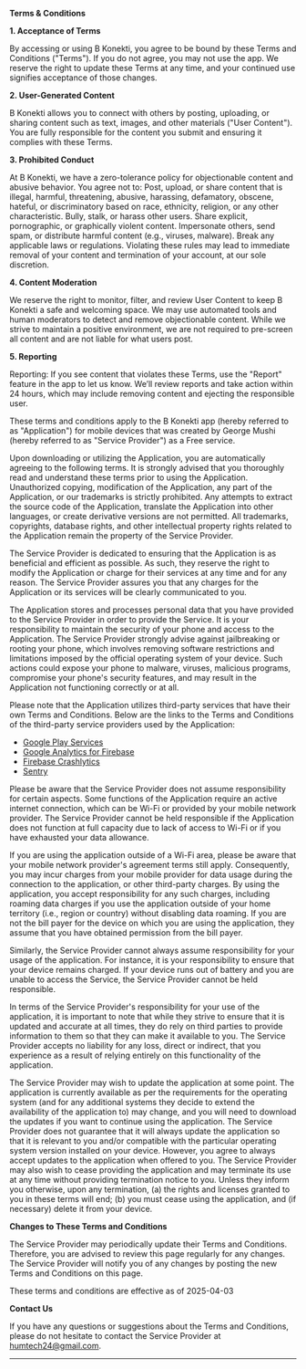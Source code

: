 **Terms & Conditions**  

**1. Acceptance of Terms**

By accessing or using B Konekti, you agree to be bound by these Terms and Conditions ("Terms"). If you do not agree, you may not use the app. We reserve the right to update these Terms at any time, and your continued use signifies acceptance of those changes.

**2. User-Generated Content**

B Konekti allows you to connect with others by posting, uploading, or sharing content such as text, images, and other materials ("User Content"). You are fully responsible for the content you submit and ensuring it complies with these Terms.

**3. Prohibited Conduct**

At B Konekti, we have a zero-tolerance policy for objectionable content and abusive behavior. You agree not to:
Post, upload, or share content that is illegal, harmful, threatening, abusive, harassing, defamatory, obscene, hateful, or discriminatory based on race, ethnicity, religion, or any other characteristic.
Bully, stalk, or harass other users.
Share explicit, pornographic, or graphically violent content.
Impersonate others, send spam, or distribute harmful content (e.g., viruses, malware).
Break any applicable laws or regulations.
Violating these rules may lead to immediate removal of your content and termination of your account, at our sole discretion.

**4. Content Moderation**

We reserve the right to monitor, filter, and review User Content to keep B Konekti a safe and welcoming space. We may use automated tools and human moderators to detect and remove objectionable content. While we strive to maintain a positive environment, we are not required to pre-screen all content and are not liable for what users post.

**5. Reporting**

Reporting: If you see content that violates these Terms, use the "Report" feature in the app to let us know. We’ll review reports and take action within 24 hours, which may include removing content and ejecting the responsible user.

These terms and conditions apply to the B Konekti app (hereby referred to as "Application") for mobile devices that was created by George Mushi (hereby referred to as "Service Provider") as a Free service.

Upon downloading or utilizing the Application, you are automatically agreeing to the following terms. It is strongly advised that you thoroughly read and understand these terms prior to using the Application. Unauthorized copying, modification of the Application, any part of the Application, or our trademarks is strictly prohibited. Any attempts to extract the source code of the Application, translate the Application into other languages, or create derivative versions are not permitted. All trademarks, copyrights, database rights, and other intellectual property rights related to the Application remain the property of the Service Provider.

The Service Provider is dedicated to ensuring that the Application is as beneficial and efficient as possible. As such, they reserve the right to modify the Application or charge for their services at any time and for any reason. The Service Provider assures you that any charges for the Application or its services will be clearly communicated to you.

The Application stores and processes personal data that you have provided to the Service Provider in order to provide the Service. It is your responsibility to maintain the security of your phone and access to the Application. The Service Provider strongly advise against jailbreaking or rooting your phone, which involves removing software restrictions and limitations imposed by the official operating system of your device. Such actions could expose your phone to malware, viruses, malicious programs, compromise your phone's security features, and may result in the Application not functioning correctly or at all.

Please note that the Application utilizes third-party services that have their own Terms and Conditions. Below are the links to the Terms and Conditions of the third-party service providers used by the Application:

*   [Google Play Services](https://policies.google.com/terms)
*   [Google Analytics for Firebase](https://www.google.com/analytics/terms/)
*   [Firebase Crashlytics](https://firebase.google.com/terms/crashlytics)
*   [Sentry](https://sentry.io/terms/)

Please be aware that the Service Provider does not assume responsibility for certain aspects. Some functions of the Application require an active internet connection, which can be Wi-Fi or provided by your mobile network provider. The Service Provider cannot be held responsible if the Application does not function at full capacity due to lack of access to Wi-Fi or if you have exhausted your data allowance.

If you are using the application outside of a Wi-Fi area, please be aware that your mobile network provider's agreement terms still apply. Consequently, you may incur charges from your mobile provider for data usage during the connection to the application, or other third-party charges. By using the application, you accept responsibility for any such charges, including roaming data charges if you use the application outside of your home territory (i.e., region or country) without disabling data roaming. If you are not the bill payer for the device on which you are using the application, they assume that you have obtained permission from the bill payer.

Similarly, the Service Provider cannot always assume responsibility for your usage of the application. For instance, it is your responsibility to ensure that your device remains charged. If your device runs out of battery and you are unable to access the Service, the Service Provider cannot be held responsible.

In terms of the Service Provider's responsibility for your use of the application, it is important to note that while they strive to ensure that it is updated and accurate at all times, they do rely on third parties to provide information to them so that they can make it available to you. The Service Provider accepts no liability for any loss, direct or indirect, that you experience as a result of relying entirely on this functionality of the application.

The Service Provider may wish to update the application at some point. The application is currently available as per the requirements for the operating system (and for any additional systems they decide to extend the availability of the application to) may change, and you will need to download the updates if you want to continue using the application. The Service Provider does not guarantee that it will always update the application so that it is relevant to you and/or compatible with the particular operating system version installed on your device. However, you agree to always accept updates to the application when offered to you. The Service Provider may also wish to cease providing the application and may terminate its use at any time without providing termination notice to you. Unless they inform you otherwise, upon any termination, (a) the rights and licenses granted to you in these terms will end; (b) you must cease using the application, and (if necessary) delete it from your device.

**Changes to These Terms and Conditions**

The Service Provider may periodically update their Terms and Conditions. Therefore, you are advised to review this page regularly for any changes. The Service Provider will notify you of any changes by posting the new Terms and Conditions on this page.

These terms and conditions are effective as of 2025-04-03

**Contact Us**

If you have any questions or suggestions about the Terms and Conditions, please do not hesitate to contact the Service Provider at humtech24@gmail.com.

* * *

